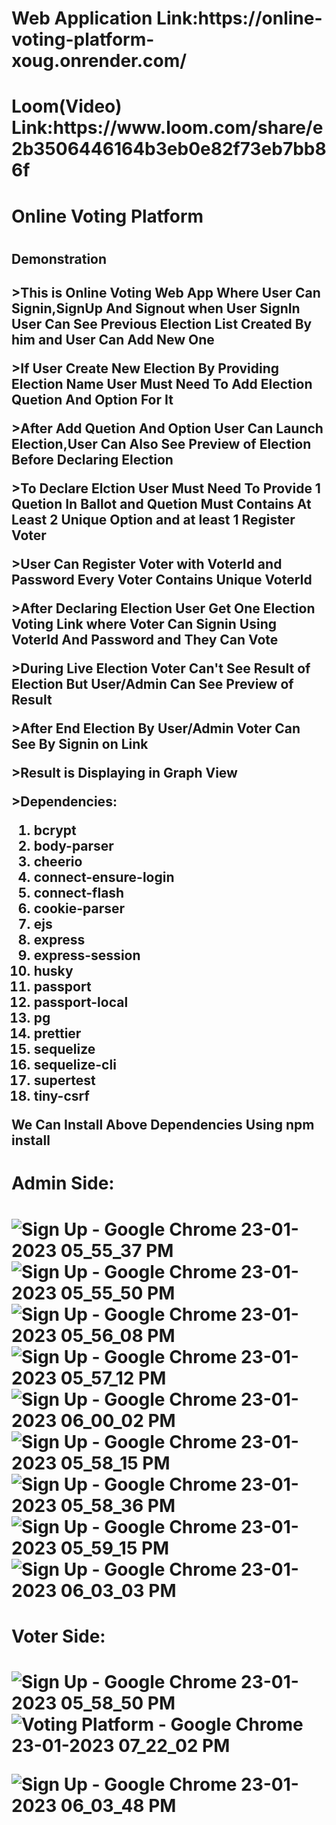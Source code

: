 <h1>Web Application Link:https://online-voting-platform-xoug.onrender.com/</h1>
<h1>Loom(Video) Link:https://www.loom.com/share/e2b3506446164b3eb0e82f73eb7bb86f</h1>

<h1>Online Voting Platform<h1>
<h2>Demonstration<h2>
<p>>This is Online Voting Web App Where User Can Signin,SignUp And Signout when User SignIn User Can See Previous Election List Created By him and User Can Add New One<p>
<p>>If User Create New Election By Providing Election Name User Must Need To Add Election Quetion And Option For It<p>
<p>>After Add Quetion And Option User Can Launch Election,User Can Also See Preview of Election Before Declaring Election<p>
<p>>To Declare Elction User Must Need To Provide 1 Quetion In Ballot and Quetion Must Contains At Least 2 Unique Option and at least 1 Register Voter<p>
<p>>User Can Register Voter with VoterId and Password Every Voter Contains Unique VoterId<p>
<p>>After Declaring Election User Get One Election Voting Link where Voter Can Signin Using VoterId And Password and They Can Vote<p>
<p>>During Live Election Voter Can't See Result of Election But User/Admin Can See Preview of Result<p>
<p>>After End Election By User/Admin Voter Can See By Signin on Link<p>
<p>>Result is Displaying in Graph View<p>
<p>>Dependencies:<br>
<ol>
 <li>bcrypt</li>
    <li>body-parser</li>
    <li>cheerio</li>
    <li>connect-ensure-login</li>
    <li>connect-flash</li>
    <li>cookie-parser</li>
    <li>ejs</li>
    <li>express</li>
    <li>express-session</li>
    <li>husky</li>
    <li>passport</li>
    <li>passport-local</li>
    <li>pg</li>
    <li>prettier</li>
    <li>sequelize</li>
    <li>sequelize-cli</li>
    <li>supertest</li>
    <li>tiny-csrf</li>
</ol>
<p>
<p>We Can Install Above Dependencies Using <strong>npm install </strong></p>
<h1>Admin Side:<h1>


![Sign Up - Google Chrome 23-01-2023 05_55_37 PM](https://user-images.githubusercontent.com/112365664/214050668-36b00079-9206-4fc0-a620-059ea1f20403.png)
![Sign Up - Google Chrome 23-01-2023 05_55_50 PM](https://user-images.githubusercontent.com/112365664/214051040-f585070e-95d6-4bb1-b19a-e0757fd1ae2c.png)
![Sign Up - Google Chrome 23-01-2023 05_56_08 PM](https://user-images.githubusercontent.com/112365664/214051068-5dafbfd1-c39d-4863-8e09-3b008487ef2b.png)
![Sign Up - Google Chrome 23-01-2023 05_57_12 PM](https://user-images.githubusercontent.com/112365664/214051899-c213d53f-6ac0-4025-bdd0-3ec4c8e81756.png)
![Sign Up - Google Chrome 23-01-2023 06_00_02 PM](https://user-images.githubusercontent.com/112365664/214051253-329bc4e6-69ba-4a80-ae54-05f7d5dd4ac4.png)
![Sign Up - Google Chrome 23-01-2023 05_58_15 PM](https://user-images.githubusercontent.com/112365664/214051303-cc166acb-b874-403d-a3ff-160f2bb76c92.png)
![Sign Up - Google Chrome 23-01-2023 05_58_36 PM](https://user-images.githubusercontent.com/112365664/214051189-1e931625-a02c-4260-8807-8f82219ad115.png)
![Sign Up - Google Chrome 23-01-2023 05_59_15 PM](https://user-images.githubusercontent.com/112365664/214052500-f06084c7-dbaa-4f39-a9df-36acaf411f4b.png)
![Sign Up - Google Chrome 23-01-2023 06_03_03 PM](https://user-images.githubusercontent.com/112365664/214052215-423d1065-3b04-4b1c-9c58-557de7d1b855.png)

<h1>Voter Side:<h1>


![Sign Up - Google Chrome 23-01-2023 05_58_50 PM](https://user-images.githubusercontent.com/112365664/214052448-5a2e4763-eecd-4898-9600-080a80a20e20.png)
![Voting Platform - Google Chrome 23-01-2023 07_22_02 PM](https://user-images.githubusercontent.com/112365664/214056567-8c4399b5-b39c-4710-bb67-4de8eecb157f.png)

![Sign Up - Google Chrome 23-01-2023 06_03_48 PM](https://user-images.githubusercontent.com/112365664/214052624-4964883a-478e-404e-b2c4-8ed183361b85.png)
